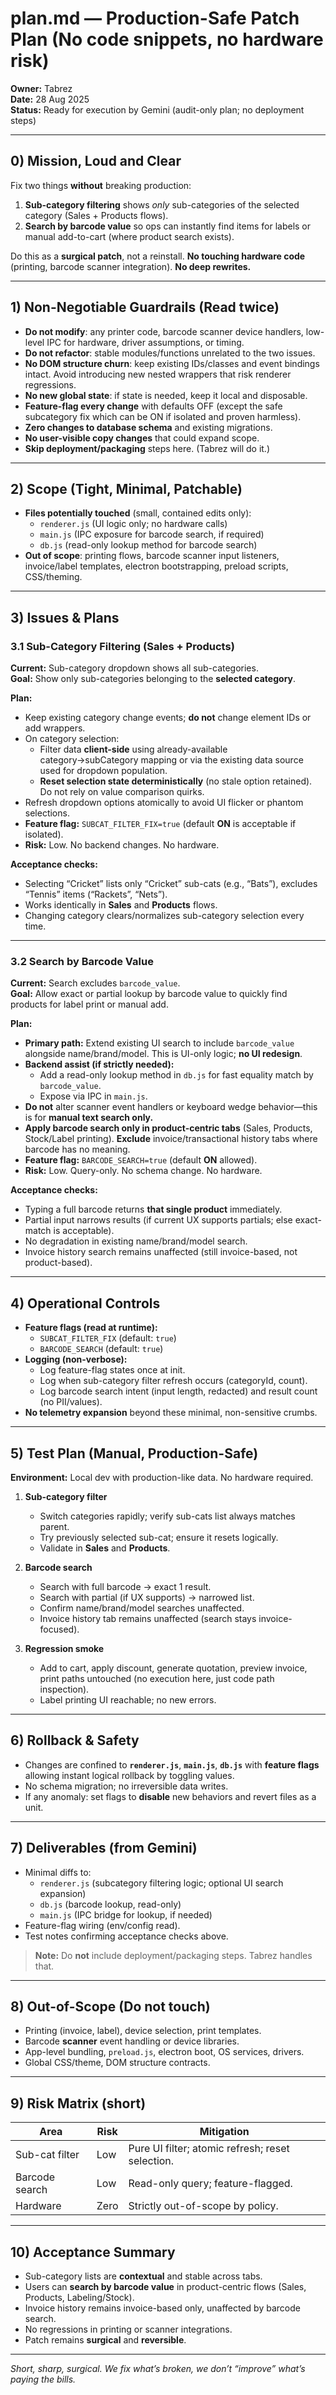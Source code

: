 # plan.md — **Production-Safe Patch Plan** (No code snippets, no hardware risk)

**Owner:** Tabrez  
**Date:** 28 Aug 2025  
**Status:** Ready for execution by Gemini (audit-only plan; no deployment steps)

---

## 0) Mission, Loud and Clear

Fix two things **without** breaking production:

1. **Sub-category filtering** shows *only* sub-categories of the selected category (Sales + Products flows).
2. **Search by barcode value** so ops can instantly find items for labels or manual add-to-cart (where product search exists).

Do this as a **surgical patch**, not a reinstall. **No touching hardware code** (printing, barcode scanner integration). **No deep rewrites.**

---

## 1) Non-Negotiable Guardrails (Read twice)

- **Do not modify**: any printer code, barcode scanner device handlers, low-level IPC for hardware, driver assumptions, or timing.
- **Do not refactor**: stable modules/functions unrelated to the two issues.
- **No DOM structure churn**: keep existing IDs/classes and event bindings intact. Avoid introducing new nested wrappers that risk renderer regressions.
- **No new global state**: if state is needed, keep it local and disposable.
- **Feature-flag every change** with defaults OFF (except the safe subcategory fix which can be ON if isolated and proven harmless).
- **Zero changes to database schema** and existing migrations.
- **No user-visible copy changes** that could expand scope.
- **Skip deployment/packaging** steps here. (Tabrez will do it.)

---

## 2) Scope (Tight, Minimal, Patchable)

- **Files potentially touched** (small, contained edits only):
  - `renderer.js` (UI logic only; no hardware calls)
  - `main.js` (IPC exposure for barcode search, if required)
  - `db.js` (read-only lookup method for barcode search)
- **Out of scope**: printing flows, barcode scanner input listeners, invoice/label templates, electron bootstrapping, preload scripts, CSS/theming.

---

## 3) Issues & Plans

### 3.1 Sub-Category Filtering (Sales + Products)
**Current:** Sub-category dropdown shows all sub-categories.  
**Goal:** Show only sub-categories belonging to the **selected category**.

**Plan:**
- Keep existing category change events; **do not** change element IDs or add wrappers.
- On category selection:
  - Filter data **client-side** using already-available category→subCategory mapping or via the existing data source used for dropdown population.
  - **Reset selection state deterministically** (no stale option retained). Do not rely on value comparison quirks.
- Refresh dropdown options atomically to avoid UI flicker or phantom selections.
- **Feature flag:** `SUBCAT_FILTER_FIX=true` (default **ON** is acceptable if isolated).
- **Risk:** Low. No backend changes. No hardware.

**Acceptance checks:**
- Selecting “Cricket” lists only “Cricket” sub-cats (e.g., “Bats”), excludes “Tennis” items (“Rackets”, “Nets”).
- Works identically in **Sales** and **Products** flows.
- Changing category clears/normalizes sub-category selection every time.

---

### 3.2 Search by Barcode Value
**Current:** Search excludes `barcode_value`.  
**Goal:** Allow exact or partial lookup by barcode value to quickly find products for label print or manual add.

**Plan:**
- **Primary path:** Extend existing UI search to include `barcode_value` alongside name/brand/model. This is UI-only logic; **no UI redesign**.
- **Backend assist (if strictly needed):**
  - Add a read-only lookup method in `db.js` for fast equality match by `barcode_value`.
  - Expose via IPC in `main.js`.
- **Do not** alter scanner event handlers or keyboard wedge behavior—this is for **manual text search only.**
- **Apply barcode search only in product-centric tabs** (Sales, Products, Stock/Label printing). **Exclude** invoice/transactional history tabs where barcode has no meaning.
- **Feature flag:** `BARCODE_SEARCH=true` (default **ON** allowed).
- **Risk:** Low. Query-only. No schema change. No hardware.

**Acceptance checks:**
- Typing a full barcode returns **that single product** immediately.
- Partial input narrows results (if current UX supports partials; else exact-match is acceptable).
- No degradation in existing name/brand/model search.
- Invoice history search remains unaffected (still invoice-based, not product-based).

---

## 4) Operational Controls

- **Feature flags (read at runtime):**
  - `SUBCAT_FILTER_FIX` (default: `true`)
  - `BARCODE_SEARCH` (default: `true`)
- **Logging (non-verbose):**
  - Log feature-flag states once at init.
  - Log when sub-category filter refresh occurs (categoryId, count).
  - Log barcode search intent (input length, redacted) and result count (no PII/values).
- **No telemetry expansion** beyond these minimal, non-sensitive crumbs.

---

## 5) Test Plan (Manual, Production-Safe)

**Environment:** Local dev with production-like data. No hardware required.

1. **Sub-category filter**
   - Switch categories rapidly; verify sub-cats list always matches parent.
   - Try previously selected sub-cat; ensure it resets logically.
   - Validate in **Sales** and **Products**.

2. **Barcode search**
   - Search with full barcode → exact 1 result.
   - Search with partial (if UX supports) → narrowed list.
   - Confirm name/brand/model searches unaffected.
   - Invoice history tab remains unaffected (search stays invoice-focused).

3. **Regression smoke**
   - Add to cart, apply discount, generate quotation, preview invoice, print paths untouched (no execution here, just code path inspection).
   - Label printing UI reachable; no new errors.

---

## 6) Rollback & Safety

- Changes are confined to **`renderer.js`**, **`main.js`**, **`db.js`** with **feature flags** allowing instant logical rollback by toggling values.
- No schema migration; no irreversible data writes.
- If any anomaly: set flags to **disable** new behaviors and revert files as a unit.

---

## 7) Deliverables (from Gemini)

- Minimal diffs to:
  - `renderer.js` (subcategory filtering logic; optional UI search expansion)
  - `db.js` (barcode lookup, read-only)
  - `main.js` (IPC bridge for lookup, if needed)
- Feature-flag wiring (env/config read).
- Test notes confirming acceptance checks above.

> **Note:** Do **not** include deployment/packaging steps. Tabrez handles that.

---

## 8) Out-of-Scope (Do not touch)

- Printing (invoice, label), device selection, print templates.
- Barcode **scanner** event handling or device libraries.
- App-level bundling, `preload.js`, electron boot, OS services, drivers.
- Global CSS/theme, DOM structure contracts.

---

## 9) Risk Matrix (short)

| Area | Risk | Mitigation |
|---|---|---|
| Sub-cat filter | Low | Pure UI filter; atomic refresh; reset selection. |
| Barcode search | Low | Read-only query; feature-flagged. |
| Hardware | Zero | Strictly out-of-scope by policy. |

---

## 10) Acceptance Summary

- Sub-category lists are **contextual** and stable across tabs.
- Users can **search by barcode value** in product-centric flows (Sales, Products, Labeling/Stock).
- Invoice history remains invoice-based only, unaffected by barcode search.
- No regressions in printing or scanner integrations.
- Patch remains **surgical** and **reversible**.

---

*Short, sharp, surgical. We fix what’s broken, we don’t “improve” what’s paying the bills.*

